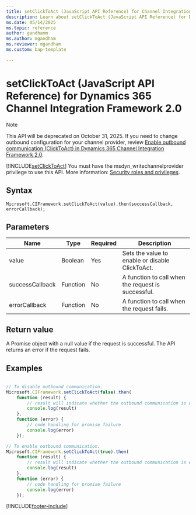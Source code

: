 ```yaml
---
title: setClickToAct (JavaScript API Reference) for Channel Integration Framework 2.0 
description: Learn about setClickToAct (JavaScript API Reference) for Dynamics 365 Channel Integration Framework 2.0.
ms.date: 05/14/2025
ms.topic: reference
author: gandhamm
ms.author: mgandham
ms.reviewer: mgandham
ms.custom: bap-template 

---
```


# setClickToAct (JavaScript API Reference) for Dynamics 365 Channel Integration Framework 2.0

> [!NOTE]
> This API will be deprecated on October 31, 2025. If you need to change outbound configuration for your channel provider, review [Enable outbound communication (ClickToAct) in Dynamics 365 Channel Integration Framework 2.0](../../../administer/enable-outbound-communication-clicktoact.md).

[!INCLUDE[setClickToAct](../../../../v1/develop/reference/microsoft-ciframework/Includes/setClickToAct-description.md)] You must have the msdyn_writechannelprovider privilege to use this API. More information: [Security roles and privileges](/power-platform/admin/security-roles-privileges).

## Syntax

`Microsoft.CIFramework.setClickToAct(value).then(successCallback, errorCallback);`

## Parameters

| Name            | Type     | Required | Description                                       |
|-----------------|----------|----------|---------------------------------------------------|
| value           | Boolean  | Yes      | Sets the value to enable or disable ClickToAct.   |
| successCallback | Function | No       | A function to call when the request is successful. |
| errorCallback   | Function | No       | A function to call when the request fails.         |

## Return value

A Promise object with a null value if the request is successful. The API returns an error if the request fails.

## Examples
```Javascript

// To disable outbound communication.
Microsoft.CIFramework.setClickToAct(false).then(
    function (result) {
        // result will indicate whether the outbound communication is enabled or not.
        console.log(result)
    },
    function (error) {
        // code handling for promise failure
        console.log(error)
    });
```

```Javascript
// To enable outbound communication.
Microsoft.CIFramework.setClickToAct(true).then(
    function (result) {
        // result will indicate whether the outbound communication is enabled or not.
        console.log(result)
    },
    function (error) {
        // code handling for promise failure
        console.log(error)
    });
```

[!INCLUDE[footer-include](../../../../../includes/footer-banner.md)]
